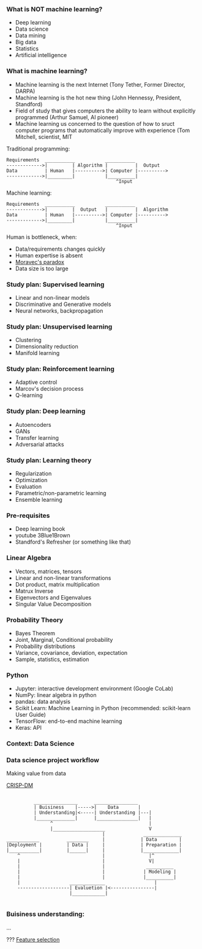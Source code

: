 
### What is NOT machine learning?

- Deep learning
- Data science
- Data mining
- Big data
- Statistics
- Artificial intelligence

### What is machine learning?

- Machine learning is the next Internet (Tony Tether, Former Director, DARPA)
- Machine learning is the hot new thing (John Hennessy, President, Standford)
- Field of study that gives computers the ability to learn without explicitly programmed (Arthur Samuel, AI pioneer)
- Machine learning us concerned to the question of how to sruct computer programs that automatically improve with experience (Tom Mitchell, scientist, MIT


Traditional programming:
```
Requirements  ___________           ___________
------------->|         | Algorithm |          |  Output
Data          | Human   |---------->| Computer |---------->
------------->|_________|           |__________|
                                        ^Input

```

Machine learning:
```
Requirements  ___________           ___________
------------->|         |  Output   |          |  Algorithm
Data          | Human   |---------->| Computer |---------->
------------->|_________|           |__________|
                                        ^Input

```

Human is bottleneck, when:
- Data/requirements changes quickly
- Human expertise is absent
- [Moravec's paradox](https://en.wikipedia.org/wiki/Moravec's_paradox)  
- Data size is too large

### Study plan: Supervised learning

- Linear and non-linear models
- Discriminative and Generative models
- Neural networks, backpropagation

### Study plan: Unsupervised learning

- Clustering
- Dimensionality reduction
- Manifold learning

### Study plan: Reinforcement learning

- Adaptive control
- Marcov's decision process
- Q-learning

### Study plan: Deep learning

- Autoencoders
- GANs
- Transfer learning 
- Adversarial attacks

### Study plan: Learning theory

- Regularization
- Optimization
- Evaluation
- Parametric/non-parametric learning
- Ensemble learning

### Pre-requisites

- Deep learning book
- youtube 3Blue1Brown
- Standford's Refresher (or something like that)

### Linear Algebra

- Vectors, matrices, tensors
- Linear and non-linear transformations
- Dot product, matrix multiplication
- Matrux Inverse
- Eigenvectors and Eigenvalues
- Singular Value Decomposition

### Probability Theory

- Bayes Theorem
- Joint, Marginal, Conditional probability
- Probability distributions
- Variance, covariance, deviation, expectation
- Sample, statistics, estimation

### Python

- Jupyter: interactive development environment (Google CoLab)
- NumPy: linear algebra in python
- pandas: data analysis
- Scikit Learn: Machine Learning in Python (recommended: scikit-learn User Guide)
- TensorFlow: end-to-end machine learning
- Keras: API

### Context: Data Science

### Data science project workflow 

Making value from data

[CRISP-DM](https://en.wikipedia.org/wiki/Cross-industry_standard_process_for_data_mining)


```

          ________________      ________________
          | Buisiness    |----->|    Data       |
          | Understanding|<-----| Understanding |---|
          |______________|      |_______________|   |
                ^                                   |
                |___________________                V
                                   |              ______________
____________          ________     |             | Data        |
|Deployment |         | Data |     |             | Preparation |
|___________|         |______|     |             |_____________|
    ^                              |                |^
    |                              |                V|
    |                              |               __________
    |                              |              | Modeling |
    |                              |              |__________|
    |                  _____________                  |
    -------------------| Evaluetion |<----------------|
                       |____________|


```

### Buisiness understanding:



...

???
[Feature selection](https://en.wikipedia.org/wiki/Feature_selection)